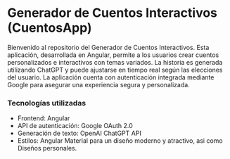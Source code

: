 # Generador de Cuentos Interactivos (CuentosApp)
Bienvenido al repositorio del Generador de Cuentos Interactivos. Esta aplicación, desarrollada en Angular, permite a los usuarios crear cuentos personalizados e interactivos con temas variados. La historia es generada utilizando ChatGPT y puede ajustarse en tiempo real según las elecciones del usuario. La aplicación cuenta con autenticación integrada mediante Google para asegurar una experiencia segura y personalizada.
  
### Tecnologías utilizadas
* Frontend: Angular
* API de autenticación: Google OAuth 2.0
* Generación de texto: OpenAI ChatGPT API
* Estilos: Angular Material para un diseño moderno y atractivo, asi como Diseños personales.

